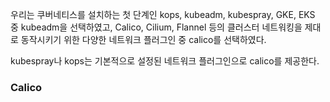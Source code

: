 우리는 쿠버네티스를 설치하는 첫 단계인 kops, kubeadm, kubespray, GKE, EKS 중 kubeadm을 선택하였고, Calico, Cilium, Flannel 등의 클러스터 네트워킹을 제대로 동작시키기 위한 다양한 네트워크 플러그인 중 calico를 선택하였다. 

kubespray나 kops는 기본적으로 설정된 네트워크 플러그인으로 calico를 제공한다.

### Calico
